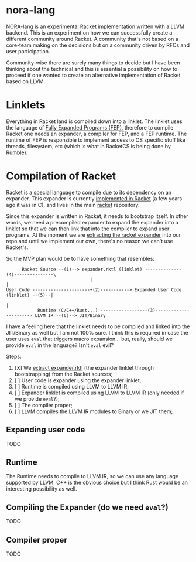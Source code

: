 # nora-lang

NORA-lang is an experimental Racket implementation written with a LLVM backend. This is an experiment on how we can successfully create a different community around Racket. A community that's not based on a core-team making on the decisions but on a community driven by RFCs and user participation. 

Community-wise there are surely many things to decide but I have been thinking about the technical and this is essential a possibility on how to proceed if one wanted to create an alternative implementation of Racket based on LLVM.

# Linklets

Everything in Racket land is compiled down into a linklet. The linklet uses the language of [Fully Expanded Programs (FEP)](https://docs.racket-lang.org/reference/syntax-model.html#%28part._fully-expanded%29), therefore to compile Racket one needs an expander, a compiler for FEP, and a FEP runtime. The runtime of FEP is responsible to implement access to OS specific stuff like threads, filesystem, etc (which is what in RacketCS is being done by [Rumble](https://github.com/racket/racket/tree/master/racket/src/cs/rumble)).

# Compilation of Racket

Racket is a special language to compile due to its dependency on an expander. This expander is currently [implemented in Racket](https://github.com/racket/racket/tree/master/racket/src/expander) (a few years ago it was in C), and lives in the main [racket](https://github.com/racket/racket) repository. 

Since this expander is written in Racket, it needs to bootstrap itself. In other words, we need a precompiled expander to expand the expander into a linklet so that we can then link that into the compiler to expand user programs. At the moment we are [extracting the racket expander](https://github.com/pmatos/nora-lang/blob/main/expander/expander.rktl) into our repo and until we implement our own, there's no reason we can't use Racket's.

So the MVP plan would be to have something that resembles:

```
      Racket Source --(1)--> expander.rktl (linklet) --------------(4)---------------\
                                |                                                    |
User Code ----------------------+(2)-----------> Expanded User Code (linklet) --(5)--|
                                                                                     |
            Runtime (C/C++/Rust...) ------------------(3)----------------------> LLVM IR --(6)--> JIT/Binary
```

I have a feeling here that the linklet needs to be compiled and linked into the JIT/Binary as well but I am not 100% sure. I think this is required in case the user uses `eval` that triggers macro expansion... but, really, should we provide `eval` in the language? Isn't `eval` evil?

Steps:

1. [X] We [extract expander.rktl](https://github.com/pmatos/nora-lang/blob/main/.github/workflows/gen-expander.yml) (the expander linklet through bootstrapping) from the Racket sources;
2. [ ] User code is expander using the expander linklet;
3. [ ] Runtime is compiled using LLVM to LLVM IR;
4. [ ] Expander linklet is compiled using LLVM to LLVM IR (only needed if we provide `eval`?);
5. [ ] The compiler proper;
6. [ ] LLVM compiles the LLVM IR modules to Binary or we JIT them;

## Expanding user code

TODO

## Runtime

The Runtime needs to compile to LLVM IR, so we can use any language supported by LLVM. C++ is the obvious choice but I think Rust would be an interesting possibility as well.

## Compiling the Expander (do we need `eval`?)

TODO

## Compiler proper

TODO
